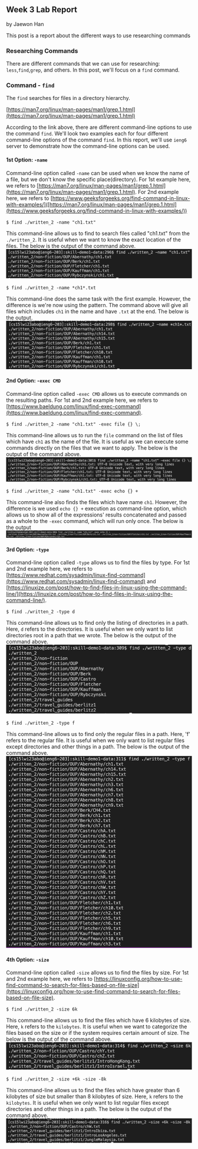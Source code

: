 ## Week 3 Lab Report
by Jaewon Han 

This post is a report about the different ways to use researching commands

### Researching Commands
There are different commands that we can use for researching: `less`,`find`,`grep`, and others.
In this post, we'll focus on a `find` command. 

### Command - `find` 
The `find` searches for files in a directory hierarchy.

[https://man7.org/linux/man-pages/man1/grep.1.html](https://man7.org/linux/man-pages/man1/grep.1.html)

According to the link above, there are different command-line options to use the command `find`.
We'll look two examples each for four different command-line options of the command `find`. In this report, we'll use `ieng6` server to demonstrate how the command-line options can be used. 

#### 1st Option: `-name` 
Command-line option called `-name` can be used when we know the name of a file, but we don't know the specific place(directory). 
For 1st example here, we refers to [https://man7.org/linux/man-pages/man1/grep.1.html](https://man7.org/linux/man-pages/man1/grep.1.html).
For 2nd example here, we refers to [https://www.geeksforgeeks.org/find-command-in-linux-with-examples/]([https://man7.org/linux/man-pages/man1/grep.1.html](https://www.geeksforgeeks.org/find-command-in-linux-with-examples/))

```
$ find ./written_2 -name "ch1.txt"
```
This command-line allows us to find to search files called "ch1.txt" from the `./written_2`. 
It is useful when we want to know the exact location of the files. 
The below is the output of the command above.
![](/images/1_name_1.png)

```
$ find ./written_2 -name *ch1*.txt
```
This command-line does the same task with the first example. However, the difference is we're now using the pattern.
The command above will give all files which includes `ch1` in the name and have `.txt` at the end. The below is the output.
![](/images/1_name_2.png)

#### 2nd Option: `-exec CMD` 
Command-line option called `-exec CMD` allows us to execute commands on the resulting paths. 
For 1st and 2nd example here, we refers to [https://www.baeldung.com/linux/find-exec-command](https://www.baeldung.com/linux/find-exec-command).

```
$ find ./written_2 -name "ch1.txt" -exec file {} \;
```
This command-line allows us to run the `file` command on the list of files which have `ch1` as the name of the file. 
It is useful as we can execute some commands directly on the files that we want to apply.
The below is the output of the command above.
![](/images/2_exec_1.png)

```
$ find ./written_2 -name "ch1.txt" -exec echo {} +
```
This command-line also finds the files which have name `ch1`. However, the difference is we used `echo {} +` execution as command-line option, which allows us to show all of the expressions' results concatenated and passed as a whole to the `-exec` command, which will run only once. The below is the output
![](/images/2_exec_2.png)

#### 3rd Option: `-type` 
Command-line option called `-type` allows us to find the files by type. 
For 1st and 2nd example here, we refers to [https://www.redhat.com/sysadmin/linux-find-command](https://www.redhat.com/sysadmin/linux-find-command) and [https://linuxize.com/post/how-to-find-files-in-linux-using-the-command-line/](https://linuxize.com/post/how-to-find-files-in-linux-using-the-command-line/).

```
$ find ./written_2 -type d 
```
This command-line allows us to find only the listing of directories in a path. Here, `d` refers to the directories. 
It is useful when we only want to list directories root in a path that we wrote. 
The below is the output of the command above.
![](/images/3_type_1.png)

```
$ find ./written_2 -type f
```
This command-line allows us to find only the regular files in a path. Here, 'f' refers to the regular file.
It is useful when we only want to list regular files except directories and other things in a path.
The below is the output of the command above. 
![](/images/3_type_2.png)

#### 4th Option: `-size` 
Command-line option called `-size` allows us to find the files by size.
For 1st and 2nd example here, we refers to [https://linuxconfig.org/how-to-use-find-command-to-search-for-files-based-on-file-size](https://linuxconfig.org/how-to-use-find-command-to-search-for-files-based-on-file-size).

```
$ find ./written_2 -size 6k
```
This command-line allows us to find the files which have 6 kilobytes of size. Here, `k` refers to the `kilobytes`.
It is useful when we want to categorize the files based on the size or if the system requires certain amount of size. 
The below is the output of the command above.
![](/images/4_size_1.png)

```
$ find ./written_2 -size +6k -size -8k
```
This command-line allows us to find the files which have greater than 6 kilobytes of size but smaller than 8 kilobytes of size. Here, `k` refers to the `kilobytes`.
It is useful when we only want to list regular files except directories and other things in a path.
The below is the output of the command above. 
![](/images/4_size_2.png)
